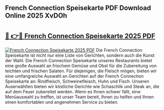 ## French Connection Speisekarte PDF Download Online 2025 XvDOh

# <h2><a href="http://gcdtc0.nevu.top/?p=French+Connection+Speisekarte">🔗 👉🔴 French Connection Speisekarte 2025 PDF</a></h2>

[![French Connection Speisekarte 2025 PDF](https://i.imgur.com/dBaPXMq.png)](http://gcdtc0.nevu.top/?p=French+Connection+Speisekarte)
Die French Connection Speisekarte ist nicht nur eine Liste von Gerichten, sondern auch die Kunst der Wahl. Die French Connection Speisekarte unseres Restaurants bietet eine große Auswahl an frischem Gemüse und Obst für die Zubereitung von leichten und frischen Salaten. Für diejenigen, die Fleisch mögen, bieten wir eine umfangreiche Auswahl an Gerichten auf der French Connection Speisekarte an: Rindfleisch, Schweinefleisch, Huhn und Fisch. Unseren Auserwählten bieten wir köstliche Gerichte wie Schaschlik und Steak an, die auf dem Feuer zubereitet werden. Wenn es Ihnen schwer fällt, eine Menüauswahl zu treffen, ist unser Team bereit, Ihnen zu helfen und Ihnen einen komfortablen und angenehmen Service zu bieten.
